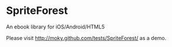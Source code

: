 SpriteForest
============

An ebook library for iOS/Android/HTML5

Please visit http://moky.github.com/tests/SpriteForest/ as a demo.
